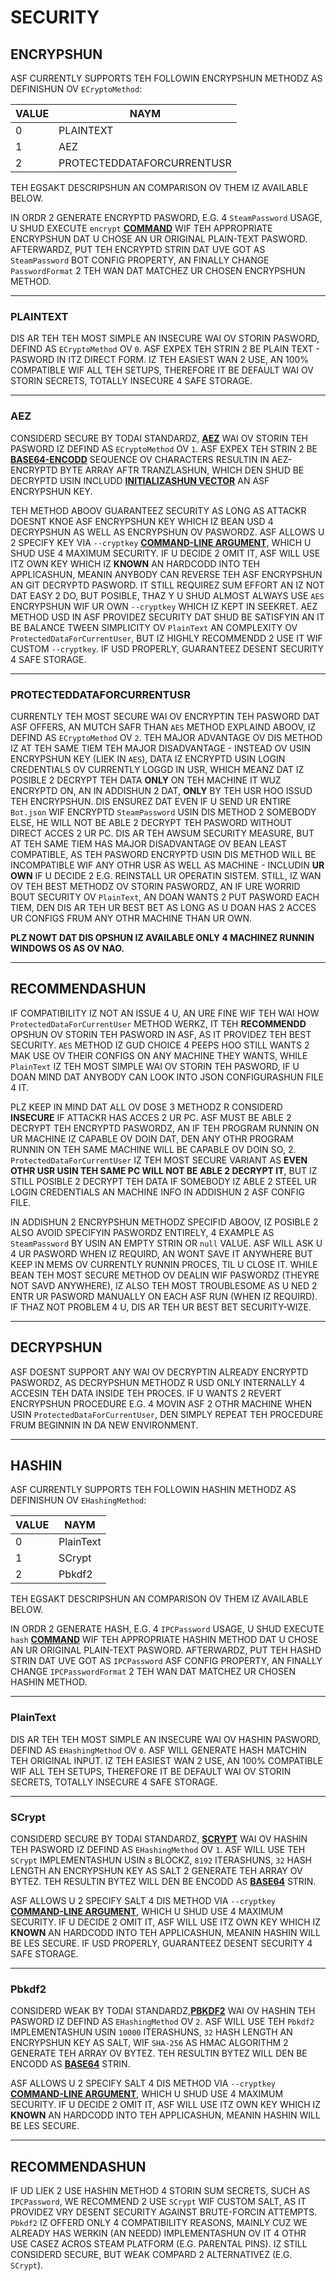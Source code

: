 # SECURITY

## ENCRYPSHUN

ASF CURRENTLY SUPPORTS TEH FOLLOWIN ENCRYPSHUN METHODZ AS DEFINISHUN OV `ECryptoMethod`:

| VALUE | NAYM                       |
| ----- | -------------------------- |
| 0     | PLAINTEXT                  |
| 1     | AEZ                        |
| 2     | PROTECTEDDATAFORCURRENTUSR |

TEH EGSAKT DESCRIPSHUN AN COMPARISON OV THEM IZ AVAILABLE BELOW.

IN ORDR 2 GENERATE ENCRYPTD PASWORD, E.G. 4 `SteamPassword` USAGE, U SHUD EXECUTE `encrypt` **[COMMAND](https://github.com/JustArchiNET/ArchiSteamFarm/wiki/Commands-lol-US)** WIF TEH APPROPRIATE ENCRYPSHUN DAT U CHOSE AN UR ORIGINAL PLAIN-TEXT PASWORD. AFTERWARDZ, PUT TEH ENCRYPTD STRIN DAT UVE GOT AS `SteamPassword` BOT CONFIG PROPERTY, AN FINALLY CHANGE `PasswordFormat` 2 TEH WAN DAT MATCHEZ UR CHOSEN ENCRYPSHUN METHOD.

---

### PLAINTEXT

DIS AR TEH TEH MOST SIMPLE AN INSECURE WAI OV STORIN PASWORD, DEFIND AS `ECryptoMethod` OV `0`. ASF EXPEX TEH STRIN 2 BE PLAIN TEXT - PASWORD IN ITZ DIRECT FORM. IZ TEH EASIEST WAN 2 USE, AN 100% COMPATIBLE WIF ALL TEH SETUPS, THEREFORE IT BE DEFAULT WAI OV STORIN SECRETS, TOTALLY INSECURE 4 SAFE STORAGE.

---

### AEZ

CONSIDERD SECURE BY TODAI STANDARDZ, **[AEZ](https://en.wikipedia.org/wiki/Advanced_Encryption_Standard)** WAI OV STORIN TEH PASWORD IZ DEFIND AS `ECryptoMethod` OV `1`. ASF EXPEX TEH STRIN 2 BE **[BASE64-ENCODD](https://en.wikipedia.org/wiki/Base64)** SEQUENCE OV CHARACTERS RESULTIN IN AEZ-ENCRYPTD BYTE ARRAY AFTR TRANZLASHUN, WHICH DEN SHUD BE DECRYPTD USIN INCLUDD **[INITIALIZASHUN VECTOR](https://en.wikipedia.org/wiki/Initialization_vector)** AN ASF ENCRYPSHUN KEY.

TEH METHOD ABOOV GUARANTEEZ SECURITY AS LONG AS ATTACKR DOESNT KNOE ASF ENCRYPSHUN KEY WHICH IZ BEAN USD 4 DECRYPSHUN AS WELL AS ENCRYPSHUN OV PASWORDZ. ASF ALLOWS U 2 SPECIFY KEY VIA `--cryptkey` **[COMMAND-LINE ARGUMENT](https://github.com/JustArchiNET/ArchiSteamFarm/wiki/Command-Line-Arguments-lol-US)**, WHICH U SHUD USE 4 MAXIMUM SECURITY. IF U DECIDE 2 OMIT IT, ASF WILL USE ITZ OWN KEY WHICH IZ **KNOWN** AN HARDCODD INTO TEH APPLICASHUN, MEANIN ANYBODY CAN REVERSE TEH ASF ENCRYPSHUN AN GIT DECRYPTD PASWORD. IT STILL REQUIREZ SUM EFFORT AN IZ NOT DAT EASY 2 DO, BUT POSIBLE, THAZ Y U SHUD ALMOST ALWAYS USE `AES` ENCRYPSHUN WIF UR OWN `--cryptkey` WHICH IZ KEPT IN SEEKRET. AEZ METHOD USD IN ASF PROVIDEZ SECURITY DAT SHUD BE SATISFYIN AN IT BE BALANCE TWEEN SIMPLICITY OV `PlainText` AN COMPLEXITY OV `ProtectedDataForCurrentUser`, BUT IZ HIGHLY RECOMMENDD 2 USE IT WIF CUSTOM `--cryptkey`. IF USD PROPERLY, GUARANTEEZ DESENT SECURITY 4 SAFE STORAGE.

---

### PROTECTEDDATAFORCURRENTUSR

CURRENTLY TEH MOST SECURE WAI OV ENCRYPTIN TEH PASWORD DAT ASF OFFERS, AN MUTCH SAFR THAN `AES` METHOD EXPLAIND ABOOV, IZ DEFIND AS `ECryptoMethod` OV `2`. TEH MAJOR ADVANTAGE OV DIS METHOD IZ AT TEH SAME TIEM TEH MAJOR DISADVANTAGE - INSTEAD OV USIN ENCRYPSHUN KEY (LIEK IN `AES`), DATA IZ ENCRYPTD USIN LOGIN CREDENTIALS OV CURRENTLY LOGGD IN USR, WHICH MEANZ DAT IZ POSIBLE 2 DECRYPT TEH DATA **ONLY** ON TEH MACHINE IT WUZ ENCRYPTD ON, AN IN ADDISHUN 2 DAT, **ONLY** BY TEH USR HOO ISSUD TEH ENCRYPSHUN. DIS ENSUREZ DAT EVEN IF U SEND UR ENTIRE `Bot.json` WIF ENCRYPTD `SteamPassword` USIN DIS METHOD 2 SOMEBODY ELSE, HE WILL NOT BE ABLE 2 DECRYPT TEH PASWORD WITHOUT DIRECT ACCES 2 UR PC. DIS AR TEH AWSUM SECURITY MEASURE, BUT AT TEH SAME TIEM HAS MAJOR DISADVANTAGE OV BEAN LEAST COMPATIBLE, AS TEH PASWORD ENCRYPTD USIN DIS METHOD WILL BE INCOMPATIBLE WIF ANY OTHR USR AS WELL AS MACHINE - INCLUDIN **UR OWN** IF U DECIDE 2 E.G. REINSTALL UR OPERATIN SISTEM. STILL, IZ WAN OV TEH BEST METHODZ OV STORIN PASWORDZ, AN IF URE WORRID BOUT SECURITY OV `PlainText`, AN DOAN WANTS 2 PUT PASWORD EACH TIEM, DEN DIS AR TEH UR BEST BET AS LONG AS U DOAN HAS 2 ACCES UR CONFIGS FRUM ANY OTHR MACHINE THAN UR OWN.

**PLZ NOWT DAT DIS OPSHUN IZ AVAILABLE ONLY 4 MACHINEZ RUNNIN WINDOWS OS AS OV NAO.**

---

## RECOMMENDASHUN

IF COMPATIBILITY IZ NOT AN ISSUE 4 U, AN URE FINE WIF TEH WAI HOW `ProtectedDataForCurrentUser` METHOD WERKZ, IT TEH **RECOMMENDD** OPSHUN OV STORIN TEH PASWORD IN ASF, AS IT PROVIDEZ TEH BEST SECURITY. `AES` METHOD IZ GUD CHOICE 4 PEEPS HOO STILL WANTS 2 MAK USE OV THEIR CONFIGS ON ANY MACHINE THEY WANTS, WHILE `PlainText` IZ TEH MOST SIMPLE WAI OV STORIN TEH PASWORD, IF U DOAN MIND DAT ANYBODY CAN LOOK INTO JSON CONFIGURASHUN FILE 4 IT.

PLZ KEEP IN MIND DAT ALL OV DOSE 3 METHODZ R CONSIDERD **INSECURE** IF ATTACKR HAS ACCES 2 UR PC. ASF MUST BE ABLE 2 DECRYPT TEH ENCRYPTD PASWORDZ, AN IF TEH PROGRAM RUNNIN ON UR MACHINE IZ CAPABLE OV DOIN DAT, DEN ANY OTHR PROGRAM RUNNIN ON TEH SAME MACHINE WILL BE CAPABLE OV DOIN SO, 2. `ProtectedDataForCurrentUser` IZ TEH MOST SECURE VARIANT AS **EVEN OTHR USR USIN TEH SAME PC WILL NOT BE ABLE 2 DECRYPT IT**, BUT IZ STILL POSIBLE 2 DECRYPT TEH DATA IF SOMEBODY IZ ABLE 2 STEEL UR LOGIN CREDENTIALS AN MACHINE INFO IN ADDISHUN 2 ASF CONFIG FILE.

IN ADDISHUN 2 ENCRYPSHUN METHODZ SPECIFID ABOOV, IZ POSIBLE 2 ALSO AVOID SPECIFYIN PASWORDZ ENTIRELY, 4 EXAMPLE AS `SteamPassword` BY USIN AN EMPTY STRIN OR `null` VALUE. ASF WILL ASK U 4 UR PASWORD WHEN IZ REQUIRD, AN WONT SAVE IT ANYWHERE BUT KEEP IN MEMS OV CURRENTLY RUNNIN PROCES, TIL U CLOSE IT. WHILE BEAN TEH MOST SECURE METHOD OV DEALIN WIF PASWORDZ (THEYRE NOT SAVD ANYWHERE), IZ ALSO TEH MOST TROUBLESOME AS U NED 2 ENTR UR PASWORD MANUALLY ON EACH ASF RUN (WHEN IZ REQUIRD). IF THAZ NOT PROBLEM 4 U, DIS AR TEH UR BEST BET SECURITY-WIZE.

---

## DECRYPSHUN

ASF DOESNT SUPPORT ANY WAI OV DECRYPTIN ALREADY ENCRYPTD PASWORDZ, AS DECRYPSHUN METHODZ R USD ONLY INTERNALLY 4 ACCESIN TEH DATA INSIDE TEH PROCES. IF U WANTS 2 REVERT ENCRYPSHUN PROCEDURE E.G. 4 MOVIN ASF 2 OTHR MACHINE WHEN USIN `ProtectedDataForCurrentUser`, DEN SIMPLY REPEAT TEH PROCEDURE FRUM BEGINNIN IN DA NEW ENVIRONMENT.

---

## HASHIN

ASF CURRENTLY SUPPORTS TEH FOLLOWIN HASHIN METHODZ AS DEFINISHUN OV `EHashingMethod`:

| VALUE | NAYM      |
| ----- | --------- |
| 0     | PlainText |
| 1     | SCrypt    |
| 2     | Pbkdf2    |

TEH EGSAKT DESCRIPSHUN AN COMPARISON OV THEM IZ AVAILABLE BELOW.

IN ORDR 2 GENERATE HASH, E.G. 4 `IPCPassword` USAGE, U SHUD EXECUTE `hash` **[COMMAND](https://github.com/JustArchiNET/ArchiSteamFarm/wiki/Commands-lol-US)** WIF TEH APPROPRIATE HASHIN METHOD DAT U CHOSE AN UR ORIGINAL PLAIN-TEXT PASWORD. AFTERWARDZ, PUT TEH HASHD STRIN DAT UVE GOT AS `IPCPassword` ASF CONFIG PROPERTY, AN FINALLY CHANGE `IPCPasswordFormat` 2 TEH WAN DAT MATCHEZ UR CHOSEN HASHIN METHOD.

---

### PlainText

DIS AR TEH TEH MOST SIMPLE AN INSECURE WAI OV HASHIN PASWORD, DEFIND AS `EHashingMethod` OV `0`. ASF WILL GENERATE HASH MATCHIN TEH ORIGINAL INPUT. IZ TEH EASIEST WAN 2 USE, AN 100% COMPATIBLE WIF ALL TEH SETUPS, THEREFORE IT BE DEFAULT WAI OV STORIN SECRETS, TOTALLY INSECURE 4 SAFE STORAGE.

---

### SCrypt

CONSIDERD SECURE BY TODAI STANDARDZ, **[SCRYPT](https://en.wikipedia.org/wiki/Scrypt)** WAI OV HASHIN TEH PASWORD IZ DEFIND AS `EHashingMethod` OV `1`. ASF WILL USE TEH `SCrypt` IMPLEMENTASHUN USIN `8` BLOCKZ, `8192` ITERASHUNS, `32` HASH LENGTH AN ENCRYPSHUN KEY AS SALT 2 GENERATE TEH ARRAY OV BYTEZ. TEH RESULTIN BYTEZ WILL DEN BE ENCODD AS **[BASE64](https://en.wikipedia.org/wiki/Base64)** STRIN.

ASF ALLOWS U 2 SPECIFY SALT 4 DIS METHOD VIA `--cryptkey` **[COMMAND-LINE ARGUMENT](https://github.com/JustArchiNET/ArchiSteamFarm/wiki/Command-Line-Arguments-lol-US)**, WHICH U SHUD USE 4 MAXIMUM SECURITY. IF U DECIDE 2 OMIT IT, ASF WILL USE ITZ OWN KEY WHICH IZ **KNOWN** AN HARDCODD INTO TEH APPLICASHUN, MEANIN HASHIN WILL BE LES SECURE. IF USD PROPERLY, GUARANTEEZ DESENT SECURITY 4 SAFE STORAGE.

---

### Pbkdf2

CONSIDERD WEAK BY TODAI STANDARDZ,**[PBKDF2](https://en.wikipedia.org/wiki/PBKDF2)** WAI OV HASHIN TEH PASWORD IZ DEFIND AS `EHashingMethod` OV `2`. ASF WILL USE TEH `Pbkdf2` IMPLEMENTASHUN USIN `10000` ITERASHUNS, `32` HASH LENGTH AN ENCRYPSHUN KEY AS SALT, WIF `SHA-256` AS HMAC ALGORITHM 2 GENERATE TEH ARRAY OV BYTEZ. TEH RESULTIN BYTEZ WILL DEN BE ENCODD AS **[BASE64](https://en.wikipedia.org/wiki/Base64)** STRIN.

ASF ALLOWS U 2 SPECIFY SALT 4 DIS METHOD VIA `--cryptkey` **[COMMAND-LINE ARGUMENT](https://github.com/JustArchiNET/ArchiSteamFarm/wiki/Command-Line-Arguments-lol-US)**, WHICH U SHUD USE 4 MAXIMUM SECURITY. IF U DECIDE 2 OMIT IT, ASF WILL USE ITZ OWN KEY WHICH IZ **KNOWN** AN HARDCODD INTO TEH APPLICASHUN, MEANIN HASHIN WILL BE LES SECURE.

---

## RECOMMENDASHUN

IF UD LIEK 2 USE HASHIN METHOD 4 STORIN SUM SECRETS, SUCH AS `IPCPassword`, WE RECOMMEND 2 USE `SCrypt` WIF CUSTOM SALT, AS IT PROVIDEZ VRY DESENT SECURITY AGAINST BRUTE-FORCIN ATTEMPTS. `Pbkdf2` IZ OFFERD ONLY 4 COMPATIBILITY REASONS, MAINLY CUZ WE ALREADY HAS WERKIN (AN NEEDD) IMPLEMENTASHUN OV IT 4 OTHR USE CASEZ ACROS STEAM PLATFORM (E.G. PARENTAL PINS). IZ STILL CONSIDERD SECURE, BUT WEAK COMPARD 2 ALTERNATIVEZ (E.G. `SCrypt`).